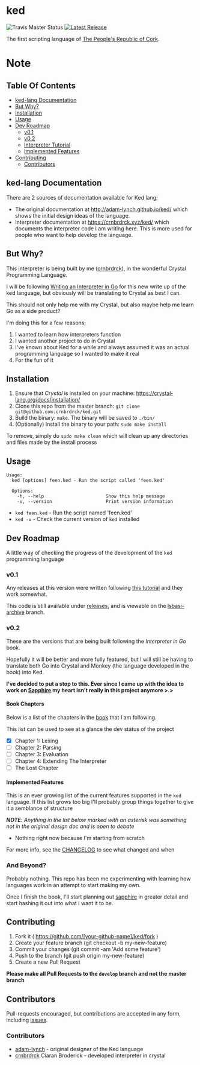 # ked
![Travis Master Status](https://img.shields.io/travis/crnbrdrck/ked/master.svg?style=flat-square)
[![Latest Release](https://img.shields.io/github/tag/crnbrdrck/ked.svg?style=flat-square)](https://github.com/crnbrdrck/ked/releases/latest)


The first scripting language of [The People's Republic of Cork](http://en.wikipedia.org/wiki/Cork_\(city\)).

# Note


## Table Of Contents
- [ked-lang Documentation](#ked-lang-documentation)
- [But Why?](#but-why)
- [Installation](#installation)
- [Usage](#usage)
- [Dev Roadmap](#dev-roadmap)
    - [v0.1](#v0.1)
    - [v0.2](#v0.2)
    - [Interpreter Tutorial](#interpreter-tutorial)
    - [Implemented Features](#implemented-features)
- [Contributing](#contributing)
    - [Contributors](#contributors)

## ked-lang Documentation
There are 2 sources of documentation available for Ked lang;
- The original documentation at http://adam-lynch.github.io/ked/ which shows the initial design ideas of the language.
- Interpreter documentation at https://crnbrdrck.xyz/ked/ which documents the interpreter code I am writing here. This is more used for people who want to help develop the language.

## But Why?
This interpreter is being built by me ([crnbrdrck](https://github.com/crnbrdrck)), in the wonderful Crystal Programming Language.

I will be following [Writing an Interpreter in Go](https://interpreterbook.com/) for this new write up of the ked language, but obviously will be translating to Crystal as best I can.

This should not only help me with my Crystal, but also maybe help me learn Go as a side product?

I'm doing this for a few reasons;
1. I wanted to learn how interpreters function
2. I wanted another project to do in Crystal
3. I've known about Ked for a while and always assumed it was an actual programming language so I wanted to make it real
4. For the fun of it

## Installation

1. Ensure that *Crystal* is installed on your machine: https://crystal-lang.org/docs/installation/
2. Clone this repo from the master branch: `git clone git@github.com:crnbrdrck/ked.git`
3. Build the binary: `make`. The binary will be saved to `./bin/`
4. (Optionally) Install the binary to your path: `sudo make install`

To remove, simply do `sudo make clean` which will clean up any directories and files made by the install process

## Usage

```
Usage:
  ked [options] feen.ked - Run the script called 'feen.ked'

  Options:
    -h, --help                       Show this help message
    -v, --version                    Print version information
```

- `ked feen.ked` - Run the script named 'feen.ked'
- `ked -v` - Check the current version of `ked` installed

## Dev Roadmap
A little way of checking the progress of the development of the `ked` programming language

### v0.1
Any releases at this version were written following [this tutorial](https://ruslanspivak.com/lsbasi-part1/) and they work somewhat.

This code is still available under [releases](https://github.com/crnbrdrck/ked/releases), and is viewable on the [lsbasi-archive](https://github.com/crnbrdrck/ked/tree/lsbasi-archive) branch.

### v0.2
These are the versions that are being built following the *Interpreter in Go* book.

Hopefully it will be better and more fully featured, but I will still be having to translate both Go into Crystal and Monkey (the language developed in the book) into Ked.

**I've decided to put a stop to this. Ever since I came up with the idea to work on [Sapphire](https://github.com/crnbrdrck/sapphire) my heart isn't really in this project anymore >.>**

#### Book Chapters
Below is a list of the chapters in the [book](https://interpreterbook.com/) that I am following.

This list can be used to see at a glance the dev status of the project

- [x] Chapter 1: Lexing
- [ ] Chapter 2: Parsing
- [ ] Chapter 3: Evaluation
- [ ] Chapter 4: Extending The Interpreter
- [ ] The Lost Chapter

#### Implemented Features
This is an ever growing list of the current features supported in the `ked` language.
If this list grows too big I'll probably group things together to give it a semblance of structure

***NOTE**: Anything in the list below marked with an asterisk was something not in the original design doc and is open to debate*

- Nothing right now because I'm starting from scratch

For more info, see the [CHANGELOG](CHANGELOG.md) to see what changed and when

### And Beyond?
Probably nothing. This repo has been me experimenting with learning how languages work in an attempt to start making my own.

Once I finish the book, I'll start planning out [sapphire](https://github.com/crnbrdrck/sapphire) in greater detail and start hashing it out into what I want it to be.

## Contributing

1. Fork it ( https://github.com/[your-github-name]/ked/fork )
2. Create your feature branch (git checkout -b my-new-feature)
3. Commit your changes (git commit -am 'Add some feature')
4. Push to the branch (git push origin my-new-feature)
5. Create a new Pull Request

**Please make all Pull Requests to the `develop` branch and not the master branch**

## Contributors

Pull-requests encouraged, but contributions are accepted in any form, including [issues](https://github.com/crnbrdrck/ked/issues).

### Contributors
- [adam-lynch](https://github.com/adam-lynch/) - original designer of the Ked language
- [crnbrdrck](https://github.com/crnbrdrck) Ciaran Broderick - developed interpreter in crystal
